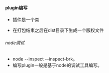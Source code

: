 #### plugin编写

- 插件是一个类

- 在打包结束之后在dist目录下生成一个版权文件

###### node调试

- node --inspect --inspect-brk。
- 编写plugin一般是基于node的调试工具编写。